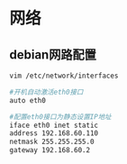 # 网络

## debian网路配置

```sh
vim /etc/network/interfaces

#开机自动激活eth0接口
auto eth0

#配置eth0接口为静态设置IP地址
iface eth0 inet static
address 192.168.60.110
netmask 255.255.255.0  
gateway 192.168.60.2
```
